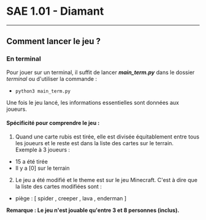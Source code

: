 # SAE 1.01 - Diamant
***
## Comment lancer le jeu ?

### En terminal

Pour jouer sur un terminal, il suffit de lancer ***main_term.py*** dans le dossier *terminal* ou d'utiliser la commande : 
- ```python3 main_term.py```

Une fois le jeu lancé, les informations essentielles sont données aux joueurs. <br>

#### Spécificité pour comprendre le jeu :
1. Quand une carte rubis est tirée, elle est divisée équitablement entre tous les joueurs
et le reste est dans la liste des cartes sur le terrain. <br>
 Exemple à 3 joueurs :
- 15 a été tirée
- Il y a [0] sur le terrain

2. Le jeu a été modifié et le theme est sur le jeu Minecraft.
C'est à dire que la liste des cartes modifiées sont :
- piège : [ spider , creeper , lava , enderman ]

**Remarque : Le jeu n'est jouable qu'entre 3 et 8 personnes (inclus).**
